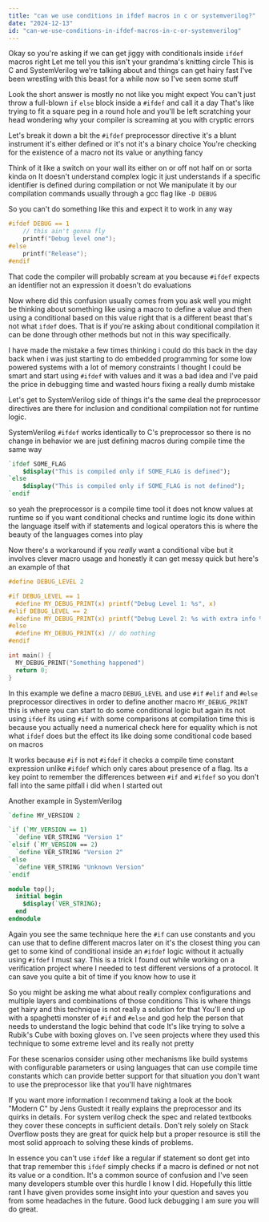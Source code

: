 ```yaml
---
title: "can we use conditions in ifdef macros in c or systemverilog?"
date: "2024-12-13"
id: "can-we-use-conditions-in-ifdef-macros-in-c-or-systemverilog"
---
```


Okay so you're asking if we can get jiggy with conditionals inside `ifdef` macros right Let me tell you this isn't your grandma's knitting circle This is C and SystemVerilog we're talking about and things can get hairy fast I've been wrestling with this beast for a while now so I've seen some stuff

Look the short answer is mostly no not like you might expect You can't just throw a full-blown `if` `else` block inside a `#ifdef` and call it a day That's like trying to fit a square peg in a round hole and you'll be left scratching your head wondering why your compiler is screaming at you with cryptic errors

Let's break it down a bit the `#ifdef` preprocessor directive it's a blunt instrument it's either defined or it's not it's a binary choice You're checking for the existence of a macro not its value or anything fancy

Think of it like a switch on your wall its either on or off not half on or sorta kinda on It doesn't understand complex logic it just understands if a specific identifier is defined during compilation or not We manipulate it by our compilation commands usually through a gcc flag like `-D DEBUG`

So you can't do something like this and expect it to work in any way

```c
#ifdef DEBUG == 1
    // this ain't gonna fly
    printf("Debug level one");
#else
    printf("Release");
#endif
```

That code the compiler will probably scream at you because `#ifdef` expects an identifier not an expression it doesn't do evaluations

Now where did this confusion usually comes from you ask well you might be thinking about something like using a macro to define a value and then using a conditional based on this value right that is a different beast that's not what `ifdef` does. That is if you're asking about conditional compilation it can be done through other methods but not in this way specifically.

I have made the mistake a few times thinking i could do this back in the day back when i was just starting to do embedded programming for some low powered systems with a lot of memory constraints I thought I could be smart and start using `#ifdef` with values and it was a bad idea and I've paid the price in debugging time and wasted hours fixing a really dumb mistake

Let's get to SystemVerilog side of things it's the same deal the preprocessor directives are there for inclusion and conditional compilation not for runtime logic.

SystemVerilog `#ifdef` works identically to C's preprocessor so there is no change in behavior we are just defining macros during compile time the same way

```systemverilog
`ifdef SOME_FLAG
    $display("This is compiled only if SOME_FLAG is defined");
`else
    $display("This is compiled only if SOME_FLAG is not defined");
`endif
```

so yeah the preprocessor is a compile time tool it does not know values at runtime so if you want conditional checks and runtime logic its done within the language itself with if statements and logical operators this is where the beauty of the languages comes into play

Now there's a workaround if you *really* want a conditional vibe but it involves clever macro usage and honestly it can get messy quick but here's an example of that

```c
#define DEBUG_LEVEL 2

#if DEBUG_LEVEL == 1
  #define MY_DEBUG_PRINT(x) printf("Debug Level 1: %s", x)
#elif DEBUG_LEVEL == 2
  #define MY_DEBUG_PRINT(x) printf("Debug Level 2: %s with extra info %d ", x, __LINE__)
#else
  #define MY_DEBUG_PRINT(x) // do nothing
#endif

int main() {
  MY_DEBUG_PRINT("Something happened")
  return 0;
}
```

In this example we define a macro `DEBUG_LEVEL` and use `#if` `#elif` and `#else` preprocessor directives in order to define another macro `MY_DEBUG_PRINT` this is where you can start to do some conditional logic but again its not using `ifdef` its using `#if` with some comparisons at compilation time this is because you actually need a numerical check here for equality which is not what `ifdef` does but the effect its like doing some conditional code based on macros

It works because `#if` is not `#ifdef` it checks a compile time constant expression unlike `#ifdef` which only cares about presence of a flag. Its a key point to remember the differences between `#if` and `#ifdef` so you don't fall into the same pitfall i did when I started out

Another example in SystemVerilog

```systemverilog
`define MY_VERSION 2

`if (`MY_VERSION == 1)
  `define VER_STRING "Version 1"
`elsif (`MY_VERSION == 2)
  `define VER_STRING "Version 2"
`else
  `define VER_STRING "Unknown Version"
`endif

module top();
  initial begin
    $display(`VER_STRING);
  end
endmodule
```

Again you see the same technique here the `#if` can use constants and you can use that to define different macros later on it's the closest thing you can get to some kind of conditional inside an `#ifdef` logic without it actually using `#ifdef` I must say. This is a trick I found out while working on a verification project where I needed to test different versions of a protocol. It can save you quite a bit of time if you know how to use it

So you might be asking me what about really complex configurations and multiple layers and combinations of those conditions This is where things get hairy and this technique is not really a solution for that You'll end up with a spaghetti monster of `#if` and `#else` and god help the person that needs to understand the logic behind that code It's like trying to solve a Rubik's Cube with boxing gloves on. I've seen projects where they used this technique to some extreme level and its really not pretty

For these scenarios consider using other mechanisms like build systems with configurable parameters or using languages that can use compile time constants which can provide better support for that situation you don't want to use the preprocessor like that you'll have nightmares

If you want more information I recommend taking a look at the book "Modern C" by Jens Gustedt it really explains the preprocessor and its quirks in details. For system verilog check the spec and related textbooks they cover these concepts in sufficient details. Don't rely solely on Stack Overflow posts they are great for quick help but a proper resource is still the most solid approach to solving these kinds of problems.

In essence you can't use `ifdef` like a regular if statement so dont get into that trap remember this `ifdef` simply checks if a macro is defined or not not its value or a condition. It's a common source of confusion and I've seen many developers stumble over this hurdle I know I did. Hopefully this little rant I have given provides some insight into your question and saves you from some headaches in the future. Good luck debugging I am sure you will do great.
